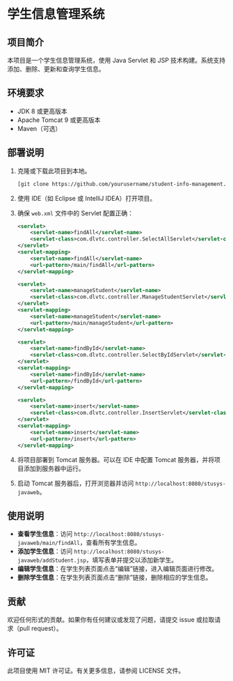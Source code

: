 # 学生信息管理系统

## 项目简介

本项目是一个学生信息管理系统，使用 Java Servlet 和 JSP 技术构建。系统支持添加、删除、更新和查询学生信息。

## 环境要求

- JDK 8 或更高版本
- Apache Tomcat 9 或更高版本
- Maven（可选）

## 部署说明

1. 克隆或下载此项目到本地。
   
    ```bash
    [git clone https://github.com/yourusername/student-info-management.git](https://github.com/uuo00n/stusys-javaweb.git)
    ```

2. 使用 IDE（如 Eclipse 或 IntelliJ IDEA）打开项目。

3. 确保 `web.xml` 文件中的 Servlet 配置正确：

    ```xml
    <servlet>
        <servlet-name>findAll</servlet-name>
        <servlet-class>com.dlvtc.controller.SelectAllServlet</servlet-class>
    </servlet>
    <servlet-mapping>
        <servlet-name>findAll</servlet-name>
        <url-pattern>/main/findAll</url-pattern>
    </servlet-mapping>

    <servlet>
        <servlet-name>manageStudent</servlet-name>
        <servlet-class>com.dlvtc.controller.ManageStudentServlet</servlet-class>
    </servlet>
    <servlet-mapping>
        <servlet-name>manageStudent</servlet-name>
        <url-pattern>/main/manageStudent</url-pattern>
    </servlet-mapping>

    <servlet>
        <servlet-name>findById</servlet-name>
        <servlet-class>com.dlvtc.controller.SelectByIdServlet</servlet-class>
    </servlet>
    <servlet-mapping>
        <servlet-name>findById</servlet-name>
        <url-pattern>/findById</url-pattern>
    </servlet-mapping>

    <servlet>
        <servlet-name>insert</servlet-name>
        <servlet-class>com.dlvtc.controller.InsertServlet</servlet-class>
    </servlet>
    <servlet-mapping>
        <servlet-name>insert</servlet-name>
        <url-pattern>/insert</url-pattern>
    </servlet-mapping>
    ```

4. 将项目部署到 Tomcat 服务器。可以在 IDE 中配置 Tomcat 服务器，并将项目添加到服务器中运行。

5. 启动 Tomcat 服务器后，打开浏览器并访问 `http://localhost:8080/stusys-javaweb`。

## 使用说明

- **查看学生信息**：访问 `http://localhost:8080/stusys-javaweb/main/findAll`，查看所有学生信息。
- **添加学生信息**：访问 `http://localhost:8080/stusys-javaweb/addStudent.jsp`，填写表单并提交以添加新学生。
- **编辑学生信息**：在学生列表页面点击“编辑”链接，进入编辑页面进行修改。
- **删除学生信息**：在学生列表页面点击“删除”链接，删除相应的学生信息。

## 贡献

欢迎任何形式的贡献。如果你有任何建议或发现了问题，请提交 issue 或拉取请求（pull request）。

## 许可证

此项目使用 MIT 许可证。有关更多信息，请参阅 LICENSE 文件。
